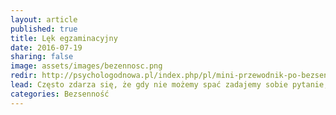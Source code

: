```yaml
---
layout: article
published: true
title: Lęk egzaminacyjny
date: 2016-07-19
sharing: false
image: assets/images/bezennosc.png
redir: http://psychologodnowa.pl/index.php/pl/mini-przewodnik-po-bezsennosci
lead: Często zdarza się, że gdy nie możemy spać zadajemy sobie pytanie, czy to już bezsenność? Trudno ocenić to samemu, nie jesteśmy pewni jakie objawy są konieczne aby można było ją zdiagnozować. Pojawiają się wątpliwości co jest typowe, kiedy i czy warto rozpocząć leczenie?
categories: Bezsenność
---
```

